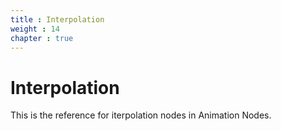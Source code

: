 ```yaml
---
title : Interpolation
weight : 14
chapter : true
---
```


# Interpolation

This is the reference for iterpolation nodes in Animation Nodes.
